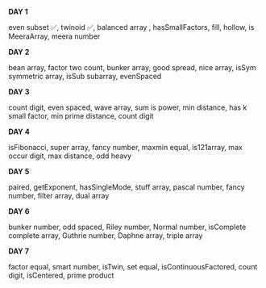 **DAY 1**

even subset  ✅,
twinoid  ✅,
balanced array ,
hasSmallFactors,
fill,
hollow,
is MeeraArray,
meera number

**DAY 2**

bean array,
factor two count,
bunker array,
good spread,
nice array,
isSym symmetric array,
isSub subarray,
evenSpaced

**DAY 3**

count digit, 
even spaced,
wave array,
sum is power,
min distance,
has k small factor,
min prime distance,
count digit

**DAY 4**

isFibonacci,
super array,
fancy number,
maxmin equal,
is121array,
max occur digit,
max distance,
odd heavy

**DAY 5**

paired,
getExponent,
hasSingleMode,
stuff array,
pascal number,
fancy number,
filter array,
dual array

**DAY 6**

bunker number,
odd spaced,
Riley number,
Normal number,
isComplete complete array,
Guthrie number,
Daphne array,
triple array

**DAY 7**

factor equal,
smart number,
isTwin,
set equal,
isContinuousFactored,
count digit,
isCentered,
prime product
